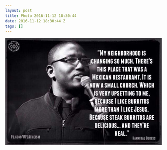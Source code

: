 ```yaml
---
layout: post
title: Photo 2016-11-12 18:30:44
date: 2016-11-12 18:30:44 Z
tags: []
---
```

![](/media/2016/11/153089539978.jpg)
